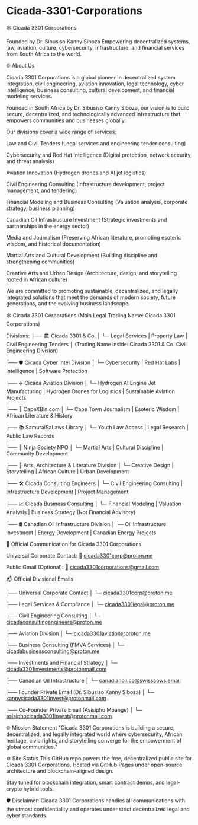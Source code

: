 # Cicada-3301-Corporations

🕸️ Cicada 3301 Corporations

Founded by Dr. Sibusiso Kanny Siboza
Empowering decentralized systems, law, aviation, culture, cybersecurity, infrastructure, and financial services from South Africa to the world.

🌐 About Us 

Cicada 3301 Corporations is a global pioneer in decentralized system integration, civil engineering, aviation innovation, legal technology, cyber intelligence, business consulting, cultural development, and financial modeling services.

Founded in South Africa by Dr. Sibusiso Kanny Siboza, our vision is to build secure, decentralized, and technologically advanced infrastructure that empowers communities and businesses globally.

Our divisions cover a wide range of services:

Law and Civil Tenders (Legal services and engineering tender consulting)

Cybersecurity and Red Hat Intelligence (Digital protection, network security, and threat analysis)

Aviation Innovation (Hydrogen drones and AI jet logistics)

Civil Engineering Consulting (Infrastructure development, project management, and tendering)

Financial Modeling and Business Consulting (Valuation analysis, corporate strategy, business planning)

Canadian Oil Infrastructure Investment (Strategic investments and partnerships in the energy sector)

Media and Journalism (Preserving African literature, promoting esoteric wisdom, and historical documentation)

Martial Arts and Cultural Development (Building discipline and strengthening communities)

Creative Arts and Urban Design (Architecture, design, and storytelling rooted in African culture)

We are committed to promoting sustainable, decentralized, and legally integrated solutions that meet the demands of modern society, future generations, and the evolving business landscape.



🕸️ Cicada 3301 Corporations
(Main Legal Trading Name: Cicada 3301 Corporations)

Divisions:
├── 🏛️ Cicada 3301 & Co.
│ └─ Legal Services | Property Law | Civil Engineering Tenders
│ (Trading Name inside: Cicada 3301 & Co. Civil Engineering Division)

├── 🛡️ Cicada Cyber Intel Division
│ └─ Cybersecurity | Red Hat Labs | Intelligence | Software Protection

├── ✈️ Cicada Aviation Division
│ └─ Hydrogen AI Engine Jet Manufacturing | Hydrogen Drones for Logistics | Sustainable Aviation Projects

├── 📰 CapeXBin.com
│ └─ Cape Town Journalism | Esoteric Wisdom | African Literature & History

├── 📚 SamuraiSaLaws Library
│ └─ Youth Law Access | Legal Research | Public Law Records

├── 🥷 Ninja Society NPO
│ └─ Martial Arts | Cultural Discipline | Community Development

├── 🎨 Arts, Architecture & Literature Division
│ └─ Creative Design | Storytelling | African Culture | Urban Development

├── 🛠️ Cicada Consulting Engineers
│ └─ Civil Engineering Consulting | Infrastructure Development | Project Management

├── 📈 Cicada Business Consulting
│ └─ Financial Modeling | Valuation Analysis | Business Strategy (Not Financial Advisory)

├── 🛢️ Canadian Oil Infrastructure Division
│ └─ Oil Infrastructure Investment | Energy Development | Canadian Energy Projects

📩 Official Communication for Cicada 3301 Corporations

Universal Corporate Contact:
📧 cicada3301corp@proton.me

Public Gmail (Optional):
📧 cicada3301corporations@gmail.com

📬 Official Divisional Emails

├── Universal Corporate Contact
│     └─ cicada3301corp@proton.me

├── Legal Services & Compliance
│     └─ cicada3301legal@proton.me

├── Civil Engineering Consulting
│     └─ cicadaconsultingengineers@proton.me

├── Aviation Division
│     └─ cicada3301aviation@proton.me

├── Business Consulting (FMVA Services)
│     └─ cicadabusinessconsulting@proton.me

├── Investments and Financial Strategy
│     └─ cicada3301investments@protonmail.com

├── Canadian Oil Infrastructure
│     └─ canadianoil.co@swisscows.email

├── Founder Private Email (Dr. Sibusiso Kanny Siboza)
│     └─ kannycicada3301invest@protonmail.com

├── Co-Founder Private Email (Asisipho Mpange)
│     └─ asisiphocicada3301invest@protonmail.com



🌐 Mission Statement
"Cicada 3301 Corporations is building a secure, decentralized, and legally integrated world where cybersecurity, African heritage,
civic rights, and storytelling converge for the empowerment of global communities."

⚙️ Site Status
This GitHub repo powers the free, decentralized public site for Cicada 3301 Corporations.
Hosted via GitHub Pages under open-source architecture and blockchain-aligned design.

Stay tuned for blockchain integration, smart contract demos, and legal-crypto hybrid tools.

🛡️ Disclaimer:
Cicada 3301 Corporations handles all communications with the utmost confidentiality and operates under strict decentralized legal and cyber standards.





